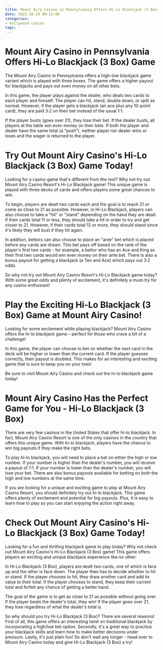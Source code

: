 ```yaml
---
title: Mount Airy Casino in Pennsylvania Offers Hi Lo Blackjack (3 Box) Game
date: 2022-10-29 00:13:48
categories:
- hollywood casino
tags:
---
```



#  Mount Airy Casino in Pennsylvania Offers Hi-Lo Blackjack (3 Box) Game

The Mount Airy Casino in Pennsylvania offers a high-low blackjack game variant which is played with three boxes. The game offers a higher payout for blackjacks and pays out even money on all other bets.

In this game, the player plays against the dealer, who deals two cards to each player and himself. The player can hit, stand, double down, or split as normal. However, if the player gets a blackjack (an ace plus any 10-point card), they are paid 3:2 on their bet instead of the usual 1:1.

If the player busts (goes over 21), they lose their bet. If the dealer busts, all players at the table win even money on their bets. If both the player and dealer have the same total (a “push”), neither player nor dealer wins or loses and the wager is returned to the player.

#  Try Out Mount Airy Casino's Hi-Lo Blackjack (3 Box) Game Today!

Looking for a casino game that's different from the rest? Why not try out Mount Airy Casino Resort's Hi-Lo Blackjack game! This unique game is played with three decks of cards and offers players some great chances to win.

To begin, players are dealt two cards each and the goal is to reach 21 or come as close to 21 as possible. However, in Hi-Lo Blackjack, players can also choose to take a "hit" or "stand" depending on the hand they are dealt. If their cards total 11 or less, they should take a hit in order to try and get closer to 21. However, if their cards total 12 or more, they should stand since it's likely they will bust if they hit again.

In addition, bettors can also choose to place an "ante" bet which is placed before any cards are drawn. This bet pays off based on the rank of the player's first two cards - for example, a bettor who has an Ace and King as their first two cards would win even money on their ante bet. There is also a bonus payout for getting a blackjack (a Ten and Ace) which pays out 3:2 odds.

So why not try out Mount Airy Casino Resort's Hi-Lo Blackjack game today? With some great odds and plenty of excitement, it's definitely a must-try for any casino enthusiast!

#  Play the Exciting Hi-Lo Blackjack (3 Box) Game at Mount Airy Casino!

Looking for some excitement while playing blackjack? Mount Airy Casino offers the hi-lo blackjack game – perfect for those who crave a bit of a challenge!

In this game, the player can choose to bet on whether the next card in the deck will be higher or lower than the current card. If the player guesses correctly, their payout is doubled. This makes for an interesting and exciting game that is sure to keep you on your toes!

Be sure to visit Mount Airy Casino and check out the hi-lo blackjack game today!

#  Mount Airy Casino Has the Perfect Game for You - Hi-Lo Blackjack (3 Box)

There are very few casinos in the United States that offer hi-lo blackjack. In fact, Mount Airy Casino Resort is one of the only casinos in the country that offers this unique game. With hi-lo blackjack, players have the chance to win big payouts if they make the right bets.

To play hi-lo blackjack, you will need to place a bet on either the high or low number. If your number is higher than the dealer's number, you will receive a payout of 1:1. If your number is lower than the dealer's number, you will lose your bet. There are also bonus payouts available for betting on both the high and low numbers at the same time.

If you are looking for a unique and exciting game to play at Mount Airy Casino Resort, you should definitely try out hi-lo blackjack. This game offers plenty of excitement and potential for big payouts. Plus, it is easy to learn how to play so you can start enjoying the action right away.

#  Check Out Mount Airy Casino's Hi-Lo Blackjack (3 Box) Game Today!

Looking for a fun and thrilling blackjack game to play today? Why not check out Mount Airy Casino's Hi-Lo Blackjack (3 Box) game! This game offers players an exciting and unique blackjack experience like no other.

In Hi-Lo Blackjack (3 Box), players are dealt two cards, one of which is face up and the other is face down. The player then has to decide whether to hit or stand. If the player chooses to hit, they draw another card and add its value to their total. If the player chooses to stand, they keep their current total and forfeit any chance of getting a better hand.

The goal of the game is to get as close to 21 as possible without going over. If the player beats the dealer's total, they win! If the player goes over 21, they lose regardless of what the dealer's total is.

So why should you try Hi-Lo Blackjack (3 Box)? There are several reasons! First of all, this game offers an interesting twist on traditional blackjack by incorporating a high/low bet option. Secondly, it's a great way to practice your blackjack skills and learn how to make better decisions under pressure. Lastly, it's just plain fun! So don't wait any longer - head over to Mount Airy Casino today and give Hi-Lo Blackjack (3 Box) a try!